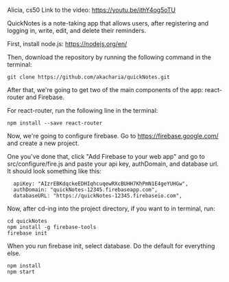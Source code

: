Alicia, cs50
Link to the video: https://youtu.be/ithY4og5oTU

QuickNotes is a note-taking app that allows users, after registering and logging in, write, edit, and delete their reminders.

First, install node.js:  https://nodejs.org/en/

Then, download the repository by running the following command in the terminal:  
```
git clone https://github.com/akacharia/quickNotes.git
```
After that, we're going to get two of the main components of the app: react-router and Firebase.

For react-router, run the following line in the terminal:
```
npm install --save react-router
```
Now, we're going to configure firebase. Go to https://firebase.google.com/ and create a new project.

One you've done that, click "Add Firebase to your web app" and go to src/configure/fire.js and paste your api key, authDomain, and database url. It should look something like this:

```
  apiKey: "AIzrEBKdqckeEDHIqhcuqewRXcBUHH7KhPmN1E4geYUHGw",
  authDomain: "quickNotes-12345.firebaseapp.com",
  databaseURL: "https://quickNotes-12345.firebaseio.com",
```
Now, after cd-ing into the project directory, if you want to in terminal, run:
```
cd quickNotes
npm install -g firebase-tools
firebase init
```
When you run firebase init, select database. Do the default for everything else.

```
npm install
npm start
```
